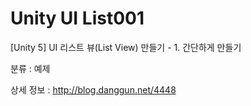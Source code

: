 # Unity UI List001
[Unity 5] UI 리스트 뷰(List View) 만들기 - 1. 간단하게 만들기

분류 : 예제

상세 정보 : http://blog.danggun.net/4448
